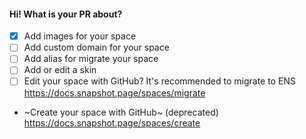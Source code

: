#### Hi! What is your PR about?

- [x] Add images for your space
- [ ] Add custom domain for your space
- [ ] Add alias for migrate your space
- [ ] Add or edit a skin
- [ ] Edit your space with GitHub? It's recommended to migrate to ENS https://docs.snapshot.page/spaces/migrate
- ~Create your space with GitHub~ (deprecated) https://docs.snapshot.page/spaces/create
